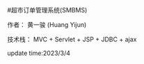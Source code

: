 #超市订单管理系统(SMBMS)

作者： 黄一骏 (Huang Yijun)

技术栈： MVC + Servlet + JSP + JDBC + ajax 

update time:2023/3/4

